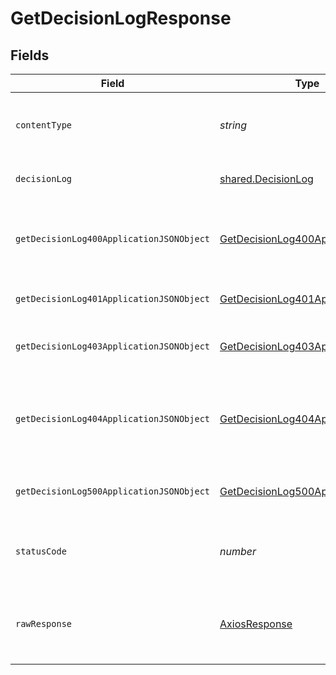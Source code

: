 # GetDecisionLogResponse


## Fields

| Field                                                                                           | Type                                                                                            | Required                                                                                        | Description                                                                                     |
| ----------------------------------------------------------------------------------------------- | ----------------------------------------------------------------------------------------------- | ----------------------------------------------------------------------------------------------- | ----------------------------------------------------------------------------------------------- |
| `contentType`                                                                                   | *string*                                                                                        | :heavy_check_mark:                                                                              | HTTP response content type for this operation                                                   |
| `decisionLog`                                                                                   | [shared.DecisionLog](../../models/shared/decisionlog.md)                                        | :heavy_minus_sign:                                                                              | Decision log successfully retrieved.                                                            |
| `getDecisionLog400ApplicationJSONObject`                                                        | [GetDecisionLog400ApplicationJSON](../../models/operations/getdecisionlog400applicationjson.md) | :heavy_minus_sign:                                                                              | The request is malformed (e.g, a given path parameter is invalid)<br/>                          |
| `getDecisionLog401ApplicationJSONObject`                                                        | [GetDecisionLog401ApplicationJSON](../../models/operations/getdecisionlog401applicationjson.md) | :heavy_minus_sign:                                                                              | The request is unauthorized<br/>                                                                |
| `getDecisionLog403ApplicationJSONObject`                                                        | [GetDecisionLog403ApplicationJSON](../../models/operations/getdecisionlog403applicationjson.md) | :heavy_minus_sign:                                                                              | The user is forbidden from making this request<br/>                                             |
| `getDecisionLog404ApplicationJSONObject`                                                        | [GetDecisionLog404ApplicationJSON](../../models/operations/getdecisionlog404applicationjson.md) | :heavy_minus_sign:                                                                              | There was no decision log found for given decision_id, and owner_id.<br/>                       |
| `getDecisionLog500ApplicationJSONObject`                                                        | [GetDecisionLog500ApplicationJSON](../../models/operations/getdecisionlog500applicationjson.md) | :heavy_minus_sign:                                                                              | Something unexpected happened on the server.                                                    |
| `statusCode`                                                                                    | *number*                                                                                        | :heavy_check_mark:                                                                              | HTTP response status code for this operation                                                    |
| `rawResponse`                                                                                   | [AxiosResponse](https://axios-http.com/docs/res_schema)                                         | :heavy_minus_sign:                                                                              | Raw HTTP response; suitable for custom response parsing                                         |
